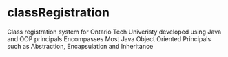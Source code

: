 # classRegistration
Class registration system for Ontario Tech Univeristy developed using Java and OOP principals 
Encompasses Most Java Object Oriented Principals such as Abstraction, Encapsulation and Inheritance 
